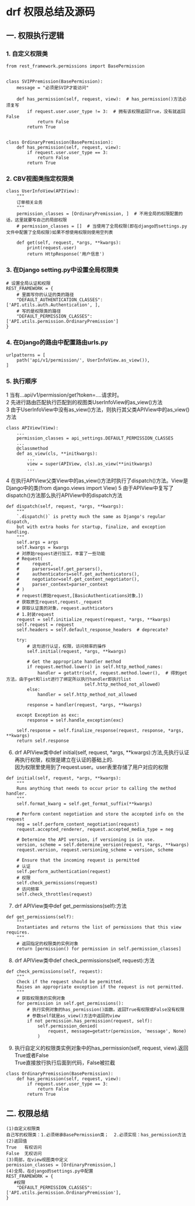 # drf 权限总结及源码
## 一. 权限执行逻辑
### 1. 自定义权限类
```
from rest_framework.permissions import BasePermission


class SVIPPremission(BasePermission):
    message = "必须是SVIP才能访问"

    def has_permission(self, request, view):  # has_permission()方法必须复写
        if request.user.user_type != 3:  # 拥有该权限返回True，没有就返回False
            return False
        return True


class OrdinaryPremission(BasePermission):
    def has_permission(self, request, view):
        if request.user.user_type == 3:
            return False
        return True
```
### 2. CBV视图类指定权限类
```
class UserInfoView(APIView):
    """
    订单相关业务
    """
    permission_classes = [OrdinaryPremission, ]  # 不用全局的权限配置的话，这里就要写自己的局部权限
    # permission_classes = []  # 当使用了全局权限(即在django的settings.py文件中配置了全局权限)如果不想使用权限则使用空列表

    def get(self, request, *args, **kwargs):
        print(request.user)
        return HttpResponse('用户信息')
```
### 3. 在Django setting.py中设置全局权限类
```
# 设置全局认证和权限
REST_FRAMEWORK = {
    # 里面写你的认证的类的路径
    "DEFAULT_AUTHENTICATION_CLASSES": ['API.utils.auth.Authentication', ],
    # 写的是权限类的路径
    "DEFAULT_PERMISSION_CLASSES": ['API.utils.permission.OrdinaryPremission']
}
```
### 4. 在Django的路由中配置路由urls.py
```
urlpatterns = [
    path('api/v1/permission/', UserInfoView.as_view()),
]
```
### 5. 执行顺序
1 当有...api/v1/permission/get?token=....请求时。  
2 先进行路由匹配执行匹配到的视图类UserInfoView的as_view()方法  
3 由于UserInfoView中没有as_view()方法，则执行其父类APIView中的as_view()方法  
```
class APIView(View):
    ...
    permission_classes = api_settings.DEFAULT_PERMISSION_CLASSES
    ...
    @classmethod
    def as_view(cls, **initkwargs):
        ...
        view = super(APIView, cls).as_view(**initkwargs)
        ...
```
4 在执行APIView父类View中的as_view()方法时执行了dispatch()方法。View是Django中的类(from django.views import View)
5 由于APIView中复写了dispatch()方法那么执行APIView中的dispatch方法  
```
def dispatch(self, request, *args, **kwargs):
    """
    `.dispatch()` is pretty much the same as Django's regular dispatch,
    but with extra hooks for startup, finalize, and exception handling.
    """
    self.args = args
    self.kwargs = kwargs
    # 对原始request进行加工，丰富了一些功能
    # Request(
    #     request,
    #     parsers=self.get_parsers(),
    #     authenticators=self.get_authenticators(),
    #     negotiator=self.get_content_negotiator(),
    #     parser_context=parser_context
    # )
    # request(原始request,[BasicAuthentications对象，])
    # 获取原生request,request._request
    # 获取认证类的对象，request.authticators
    # 1.封装request
    request = self.initialize_request(request, *args, **kwargs)
    self.request = request
    self.headers = self.default_response_headers  # deprecate?

    try:
        # 这句进行认证，权限，访问频率的操作
        self.initial(request, *args, **kwargs)

        # Get the appropriate handler method
        if request.method.lower() in self.http_method_names:
            handler = getattr(self, request.method.lower(),  # 得到get方法，由于get和list进行了绑定所以执行handler即执行list
                              self.http_method_not_allowed)
        else:
            handler = self.http_method_not_allowed

        response = handler(request, *args, **kwargs)

    except Exception as exc:
        response = self.handle_exception(exc)

    self.response = self.finalize_response(request, response, *args, **kwargs)
    return self.response
```
6. drf APIView类中def initial(self, request, *args, **kwargs):方法,先执行认证再执行权限，权限是建立在认证的基础上的.  
因为权限里使用到了request.user。user表里存储了用户对应的权限
```
def initial(self, request, *args, **kwargs):
    """
    Runs anything that needs to occur prior to calling the method handler.
    """
    self.format_kwarg = self.get_format_suffix(**kwargs)

    # Perform content negotiation and store the accepted info on the request
    neg = self.perform_content_negotiation(request)
    request.accepted_renderer, request.accepted_media_type = neg

    # Determine the API version, if versioning is in use.
    version, scheme = self.determine_version(request, *args, **kwargs)
    request.version, request.versioning_scheme = version, scheme

    # Ensure that the incoming request is permitted
    # 认证
    self.perform_authentication(request)
    # 权限
    self.check_permissions(request)
    # 访问频率
    self.check_throttles(request)
```
7. drf APIView类中def get_permissions(self):方法
```
def get_permissions(self):
    """
    Instantiates and returns the list of permissions that this view requires.
    """
    # 返回指定的权限类的实例对象
    return [permission() for permission in self.permission_classes]
```
8. drf APIView类中def check_permissions(self, request):方法
```
def check_permissions(self, request):
    """
    Check if the request should be permitted.
    Raises an appropriate exception if the request is not permitted.
    """
    # 获取权限类的实例对象
    for permission in self.get_permissions():
        # 执行实例对象的has_permission()函数。返回True有权限或False没有权限
        # 参数self就是as_view()方法中返回的view
        if not permission.has_permission(request, self):
            self.permission_denied(
                request, message=getattr(permission, 'message', None)
            )
```
9. 执行自定义的权限类实例对象中的has_permission(self, request, view).返回True或者False  
True直接放行执行后面到代码，False被拦截
```
class OrdinaryPremission(BasePermission):
    def has_permission(self, request, view):
        if request.user.user_type == 3:
            return False
        return True
```
## 二. 权限总结
```
(1)自定义权限类
自己写的权限类：1.必须继承BasePermission类；  2.必须实现：has_permission方法
(2)返回值
True   有权访问
False  无权访问
(3)局部，在view视图类中定义
permission_classes = [OrdinaryPremission,] 
(4)全局，在django的settings.py中配置
REST_FRAMEWORK = {
   #权限
    "DEFAULT_PERMISSION_CLASSES":['API.utils.permission.OrdinaryPremission'],
}
```